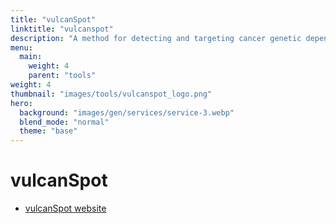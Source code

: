 ```yaml
---
title: "vulcanSpot"
linktitle: "vulcanspot"
description: "A method for detecting and targeting cancer genetic dependencies."
menu:
  main:
    weight: 4
    parent: "tools"
weight: 4
thumbnail: "images/tools/vulcanspot_logo.png"
hero:
  background: "images/gen/services/service-3.webp"
  blend_mode: "normal"
  theme: "base"
---
```


# vulcanSpot

- [vulcanSpot website](http://vulcanspot.org/)


